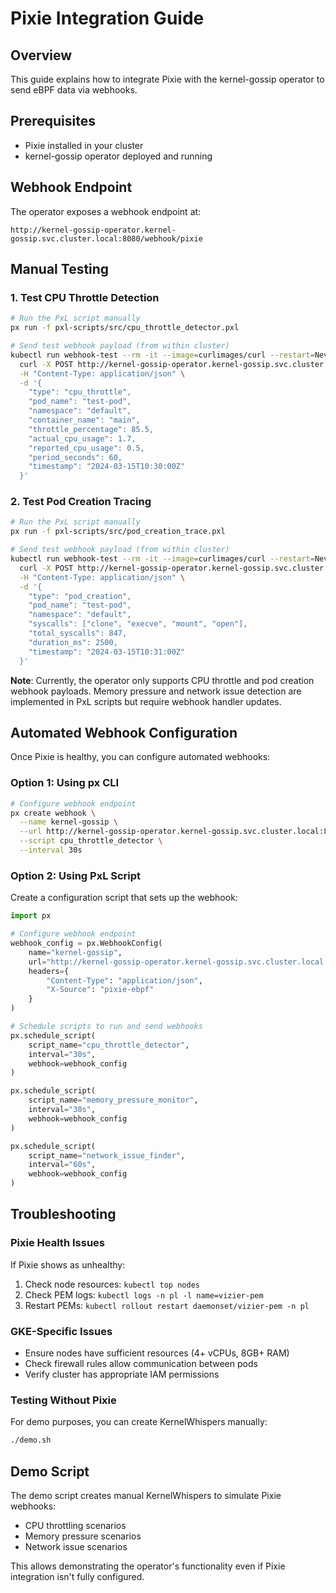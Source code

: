 # Pixie Integration Guide

## Overview
This guide explains how to integrate Pixie with the kernel-gossip operator to send eBPF data via webhooks.

## Prerequisites
- Pixie installed in your cluster
- kernel-gossip operator deployed and running

## Webhook Endpoint
The operator exposes a webhook endpoint at:
```
http://kernel-gossip-operator.kernel-gossip.svc.cluster.local:8080/webhook/pixie
```

## Manual Testing

### 1. Test CPU Throttle Detection
```bash
# Run the PxL script manually
px run -f pxl-scripts/src/cpu_throttle_detector.pxl

# Send test webhook payload (from within cluster)
kubectl run webhook-test --rm -it --image=curlimages/curl --restart=Never -- \
  curl -X POST http://kernel-gossip-operator.kernel-gossip.svc.cluster.local:8080/webhook/pixie \
  -H "Content-Type: application/json" \
  -d '{
    "type": "cpu_throttle",
    "pod_name": "test-pod",
    "namespace": "default",
    "container_name": "main",
    "throttle_percentage": 85.5,
    "actual_cpu_usage": 1.7,
    "reported_cpu_usage": 0.5,
    "period_seconds": 60,
    "timestamp": "2024-03-15T10:30:00Z"
  }'
```

### 2. Test Pod Creation Tracing
```bash
# Run the PxL script manually
px run -f pxl-scripts/src/pod_creation_trace.pxl

# Send test webhook payload (from within cluster)
kubectl run webhook-test --rm -it --image=curlimages/curl --restart=Never -- \
  curl -X POST http://kernel-gossip-operator.kernel-gossip.svc.cluster.local:8080/webhook/pixie \
  -H "Content-Type: application/json" \
  -d '{
    "type": "pod_creation",
    "pod_name": "test-pod",
    "namespace": "default",
    "syscalls": ["clone", "execve", "mount", "open"],
    "total_syscalls": 847,
    "duration_ms": 2500,
    "timestamp": "2024-03-15T10:31:00Z"
  }'
```

**Note**: Currently, the operator only supports CPU throttle and pod creation webhook payloads. Memory pressure and network issue detection are implemented in PxL scripts but require webhook handler updates.

## Automated Webhook Configuration

Once Pixie is healthy, you can configure automated webhooks:

### Option 1: Using px CLI
```bash
# Configure webhook endpoint
px create webhook \
  --name kernel-gossip \
  --url http://kernel-gossip-operator.kernel-gossip.svc.cluster.local:8080/webhook/pixie \
  --script cpu_throttle_detector \
  --interval 30s
```

### Option 2: Using PxL Script
Create a configuration script that sets up the webhook:

```python
import px

# Configure webhook endpoint
webhook_config = px.WebhookConfig(
    name="kernel-gossip",
    url="http://kernel-gossip-operator.kernel-gossip.svc.cluster.local:8080/webhook/pixie",
    headers={
        "Content-Type": "application/json",
        "X-Source": "pixie-ebpf"
    }
)

# Schedule scripts to run and send webhooks
px.schedule_script(
    script_name="cpu_throttle_detector",
    interval="30s",
    webhook=webhook_config
)

px.schedule_script(
    script_name="memory_pressure_monitor",
    interval="30s",
    webhook=webhook_config
)

px.schedule_script(
    script_name="network_issue_finder",
    interval="60s",
    webhook=webhook_config
)
```

## Troubleshooting

### Pixie Health Issues
If Pixie shows as unhealthy:
1. Check node resources: `kubectl top nodes`
2. Check PEM logs: `kubectl logs -n pl -l name=vizier-pem`
3. Restart PEMs: `kubectl rollout restart daemonset/vizier-pem -n pl`

### GKE-Specific Issues
- Ensure nodes have sufficient resources (4+ vCPUs, 8GB+ RAM)
- Check firewall rules allow communication between pods
- Verify cluster has appropriate IAM permissions

### Testing Without Pixie
For demo purposes, you can create KernelWhispers manually:
```bash
./demo.sh
```

## Demo Script
The demo script creates manual KernelWhispers to simulate Pixie webhooks:
- CPU throttling scenarios
- Memory pressure scenarios
- Network issue scenarios

This allows demonstrating the operator's functionality even if Pixie integration isn't fully configured.